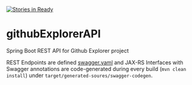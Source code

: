 [![Stories in Ready](https://badge.waffle.io/jkerak/github-explorer-api.png?label=ready&title=Ready)](https://waffle.io/jkerak/github-explorer-api)
# githubExplorerAPI
Spring Boot REST API for Github Explorer project

REST Endpoints are defined [swagger.yaml](src/main/resources/swagger.yaml) and JAX-RS Interfaces with Swagger annotations are code-generated during every build (`mvn clean install`) under `target/generated-soures/swagger-codegen`. 

